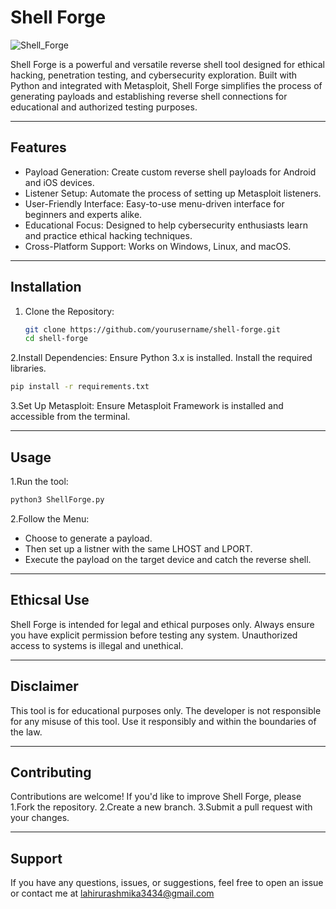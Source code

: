 # Shell Forge

![Shell_Forge](https://github.com/user-attachments/assets/788138b0-2ff7-482c-a81e-7f36382d9ef1)


Shell Forge is a powerful and versatile reverse shell tool designed for ethical hacking, penetration testing, and cybersecurity exploration. Built with Python and integrated with Metasploit, Shell Forge simplifies the process of generating payloads and establishing reverse shell connections for educational and authorized testing purposes.

---

## Features

- Payload Generation: Create custom reverse shell payloads for Android and iOS devices.
- Listener Setup: Automate the process of setting up Metasploit listeners.
- User-Friendly Interface: Easy-to-use menu-driven interface for beginners and experts alike.
- Educational Focus: Designed to help cybersecurity enthusiasts learn and practice ethical hacking techniques.
- Cross-Platform Support: Works on Windows, Linux, and macOS.

---

## Installation

1. Clone the Repository:
   ```bash
   git clone https://github.com/yourusername/shell-forge.git
   cd shell-forge

2.Install Dependencies:
   Ensure Python 3.x is installed.
   Install the required libraries.
   ```bash
   pip install -r requirements.txt
   ```
3.Set Up Metasploit:
   Ensure Metasploit Framework is installed and accessible from the terminal.

---

## Usage

1.Run the tool:
```bash
python3 ShellForge.py
```
2.Follow the Menu:
- Choose to generate a payload.
- Then set up a listner with the same LHOST and LPORT.
- Execute the payload on the target device and catch the reverse shell.

---

## Ethicsal Use
Shell Forge is intended for legal and ethical purposes only. Always ensure you have explicit permission before testing any system. Unauthorized access to systems is illegal and unethical.

---

## Disclaimer
This tool is for educational purposes only. The developer is not responsible for any misuse of this tool. Use it responsibly and within the boundaries of the law.

---

## Contributing
Contributions are welcome! If you'd like to improve Shell Forge, please
    1.Fork the repository.
    2.Create a new branch.
    3.Submit a pull request with your changes.

---

## Support
If you have any questions, issues, or suggestions, feel free to open an issue or contact me at lahirurashmika3434@gmail.com
